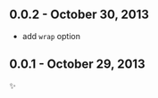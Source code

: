 0.0.2 - October 30, 2013
------------------------
* add `wrap` option

0.0.1 - October 29, 2013
------------------------
:sparkles:
